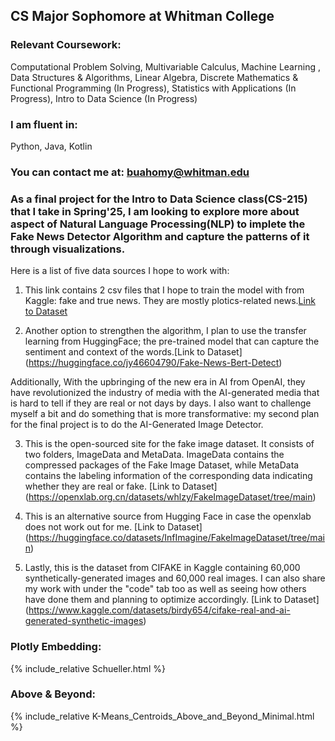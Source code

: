 
## CS Major Sophomore at Whitman College

### Relevant Coursework: 
Computational Problem Solving, Multivariable Calculus, Machine Learning , Data Structures &
Algorithms, Linear Algebra, Discrete Mathematics & Functional Programming (In Progress), Statistics with Applications (In Progress), Intro to Data Science (In Progress)

### I am fluent in: 
Python, Java, Kotlin

### You can contact me at: buahomy@whitman.edu


### As a final project for the Intro to Data Science class(CS-215) that I take in Spring'25, I am looking to explore more about aspect of Natural Language Processing(NLP) to implete the Fake News Detector Algorithm and capture the patterns of it through visualizations.
Here is a list of five data sources I hope to work with:

1. This link contains 2 csv files that I hope to train the model with from Kaggle: fake and true news. They are mostly plotics-related news.[Link to Dataset](https://www.kaggle.com/datasets/emineyetm/fake-news-detection-datasets)

2. Another option to strengthen the algorithm, I plan to use the transfer learning from HuggingFace; the pre-trained model that can capture the sentiment and context of the words.[Link to Dataset] (https://huggingface.co/jy46604790/Fake-News-Bert-Detect)

Additionally, With the upbringing of the new era in AI from OpenAI, they have revolutionized the industry of media with the AI-generated media that is hard to tell if they are real or not days by days.
I also want to challenge myself a bit and do something that is more transformative: my second plan for the final project is to do the AI-Generated Image Detector.

3. This is the open-sourced site for the fake image dataset. It consists of two folders, ImageData and MetaData. ImageData contains the compressed packages of the Fake Image Dataset, while MetaData contains the labeling information of the corresponding data indicating whether they are real or fake. [Link to Dataset] (https://openxlab.org.cn/datasets/whlzy/FakeImageDataset/tree/main)

4. This is an alternative source from Hugging Face in case the openxlab does not work out for me. [Link to Dataset] (https://huggingface.co/datasets/InfImagine/FakeImageDataset/tree/main)

5. Lastly, this is the dataset from CIFAKE in Kaggle containing 60,000 synthetically-generated images and 60,000 real images. I can also share my work with under the "code" tab too as well as seeing how others have done them and planning to optimize accordingly. [Link to Dataset] (https://www.kaggle.com/datasets/birdy654/cifake-real-and-ai-generated-synthetic-images)

### Plotly Embedding: 
{% include_relative Schueller.html %}

### Above & Beyond: 
{% include_relative K-Means_Centroids_Above_and_Beyond_Minimal.html %}


